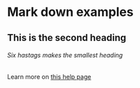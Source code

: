 # Mark down examples

## This is the second heading
###### Six hastags makes the smallest heading

Learn more on [this help page](https://help.github.com/en/github/writing-on-github/basic-writing-and-formatting-syntax#styling-text)
